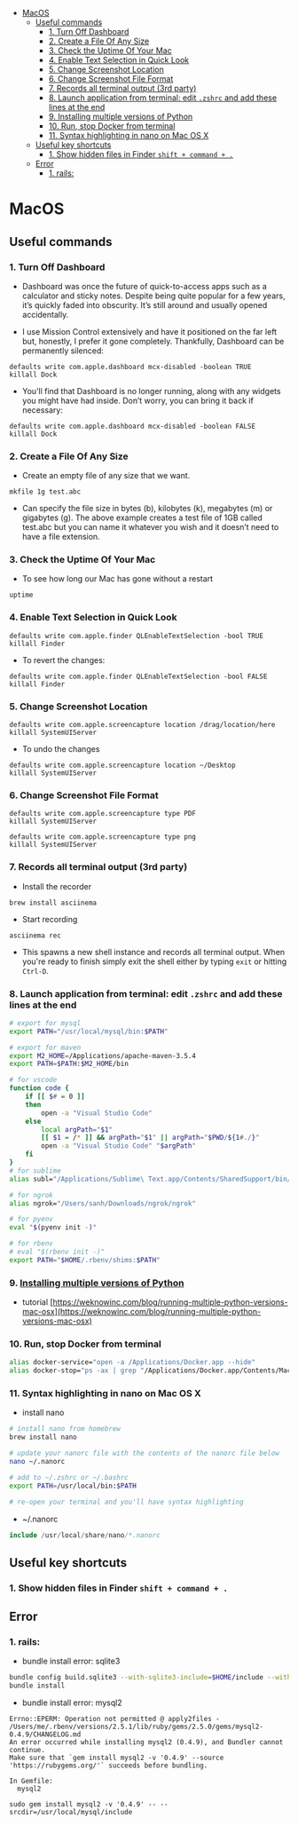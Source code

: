- [MacOS](#macos)
  - [Useful commands](#useful-commands)
    - [1. Turn Off Dashboard](#1-turn-off-dashboard)
    - [2. Create a File Of Any Size](#2-create-a-file-of-any-size)
    - [3. Check the Uptime Of Your Mac](#3-check-the-uptime-of-your-mac)
    - [4. Enable Text Selection in Quick Look](#4-enable-text-selection-in-quick-look)
    - [5. Change Screenshot Location](#5-change-screenshot-location)
    - [6. Change Screenshot File Format](#6-change-screenshot-file-format)
    - [7. Records all terminal output (3rd party)](#7-records-all-terminal-output-3rd-party)
    - [8. Launch application from terminal: edit `.zshrc` and add these lines at the end](#8-launch-application-from-terminal-edit-zshrc-and-add-these-lines-at-the-end)
    - [9. Installing multiple versions of Python](#9-installing-multiple-versions-of-python)
    - [10. Run, stop Docker from terminal](#10-run-stop-docker-from-terminal)
    - [11. Syntax highlighting in nano on Mac OS X](#11-syntax-highlighting-in-nano-on-mac-os-x)
  - [Useful key shortcuts](#useful-key-shortcuts)
    - [1. Show hidden files in Finder `shift + command + .`](#1-show-hidden-files-in-finder-shift--command)
  - [Error](#error)
    - [1. rails:](#1-rails)

# MacOS

## Useful commands

### 1. Turn Off Dashboard

- Dashboard was once the future of quick-to-access apps such as a calculator and sticky notes. Despite being quite popular for a few years, it’s quickly faded into obscurity. It’s still around and usually opened accidentally.

- I use Mission Control extensively and have it positioned on the far left but, honestly, I prefer it gone completely. Thankfully, Dashboard can be permanently silenced:

```
defaults write com.apple.dashboard mcx-disabled -boolean TRUE
killall Dock
```

- You’ll find that Dashboard is no longer running, along with any widgets you might have had inside. Don’t worry, you can bring it back if necessary:

```
defaults write com.apple.dashboard mcx-disabled -boolean FALSE
killall Dock
```

### 2. Create a File Of Any Size

- Create an empty file of any size that we want.

```
mkfile 1g test.abc
```

- Can specify the file size in bytes (b), kilobytes (k), megabytes (m) or gigabytes (g). The above example creates a test file of 1GB called test.abc but you can name it whatever you wish and it doesn’t need to have a file extension.

### 3. Check the Uptime Of Your Mac

- To see how long our Mac has gone without a restart

```
uptime
```

### 4. Enable Text Selection in Quick Look

```
defaults write com.apple.finder QLEnableTextSelection -bool TRUE
killall Finder
```

- To revert the changes:

```
defaults write com.apple.finder QLEnableTextSelection -bool FALSE
killall Finder
```

### 5. Change Screenshot Location

```
defaults write com.apple.screencapture location /drag/location/here
killall SystemUIServer
```

- To undo the changes

```
defaults write com.apple.screencapture location ~/Desktop
killall SystemUIServer
```

### 6. Change Screenshot File Format

```
defaults write com.apple.screencapture type PDF
killall SystemUIServer

defaults write com.apple.screencapture type png
killall SystemUIServer
```

### 7. Records all terminal output (3rd party)

- Install the recorder

```
brew install asciinema
```

- Start recording

```
asciinema rec
```

- This spawns a new shell instance and records all terminal output. When you're ready to finish simply exit the shell either by typing `exit` or hitting `Ctrl-D`.

### 8. Launch application from terminal: edit `.zshrc` and add these lines at the end

```zsh
# export for mysql
export PATH="/usr/local/mysql/bin:$PATH"

# export for maven
export M2_HOME=/Applications/apache-maven-3.5.4
export PATH=$PATH:$M2_HOME/bin

# for vscode
function code {
    if [[ $# = 0 ]]
    then
        open -a "Visual Studio Code"
    else
        local argPath="$1"
        [[ $1 = /* ]] && argPath="$1" || argPath="$PWD/${1#./}"
        open -a "Visual Studio Code" "$argPath"
    fi
}
# for sublime
alias subl="/Applications/Sublime\ Text.app/Contents/SharedSupport/bin/subl"

# for ngrok
alias ngrok="/Users/sanh/Downloads/ngrok/ngrok"

# for pyenv
eval "$(pyenv init -)"

# for rbenv
# eval "$(rbenv init -)"
export PATH="$HOME/.rbenv/shims:$PATH"
```

### 9. [Installing multiple versions of Python](https://github.com/pyenv/pyenv)

- tutorial [https://weknowinc.com/blog/running-multiple-python-versions-mac-osx](https://weknowinc.com/blog/running-multiple-python-versions-mac-osx)

### 10. Run, stop Docker from terminal

```sh
alias docker-service="open -a /Applications/Docker.app --hide"
alias docker-stop="ps -ax | grep "/Applications/Docker.app/Contents/MacOS/Docker" | head -1 | awk {'print $1'} | xargs kill -9"
```

### 11. Syntax highlighting in nano on Mac OS X

- install nano

```sh
# install nano from homebrew
brew install nano

# update your nanorc file with the contents of the nanorc file below
nano ~/.nanorc

# add to ~/.zshrc or ~/.bashrc
export PATH=/usr/local/bin:$PATH

# re-open your terminal and you'll have syntax highlighting
```

- ~/.nanorc

```php
include /usr/local/share/nano/*.nanorc
```

## Useful key shortcuts

### 1. Show hidden files in Finder `shift + command + .`

## Error

### 1. rails:

- bundle install error: sqlite3

```sh
bundle config build.sqlite3 --with-sqlite3-include=$HOME/include --with-sqlite3-lib=$HOME/lib --with-sqlite3-dir=$HOME/bin
bundle install
```

- bundle install error: mysql2

```
Errno::EPERM: Operation not permitted @ apply2files -
/Users/me/.rbenv/versions/2.5.1/lib/ruby/gems/2.5.0/gems/mysql2-0.4.9/CHANGELOG.md
An error occurred while installing mysql2 (0.4.9), and Bundler cannot continue.
Make sure that `gem install mysql2 -v '0.4.9' --source 'https://rubygems.org/'` succeeds before bundling.

In Gemfile:
  mysql2
```

```
sudo gem install mysql2 -v '0.4.9' -- --srcdir=/usr/local/mysql/include
```
